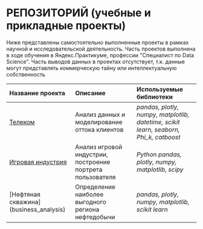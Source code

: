 # РЕПОЗИТОРИЙ (учебные и прикладные проекты)

Ниже представлены самостоятельно выполненные проекты в рамках научной и исследовательской деятельность. Часть проектов выполнена в ходе обучения в Яндекс.Практикуме, профессии "Специалист по Data Science". 
Часть выводов данных в проектах отсутствует, т.к. данные могут представлять коммерческую тайну или интеллектуальную собственность

| Название проекта | Описание | Используемые библиотеки | 
| :---------------------- | :---------------------- | :---------------------- |
| [Телеком](telecom) | Анализ данных и моделирование оттока клиентов | *pandas, plotly, numpy, matplotlib, datetime, scikit learn, seaborn, Phi_k, catboost* |
| [Игровая индустрия](game_analysis) | Анализ игровой индустрии, построение портрета пользователя | *Python pandas, plotly, numpy, matplotlib, scipy* |
| [Нефтяная скважина] (business_analysis) | Определение наиболее выгодного региона нефтедобычи | *pandas, plotly, numpy, matplotlib, scikit learn* |